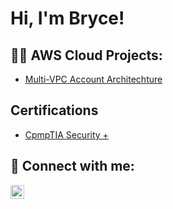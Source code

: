 <h1>Hi, I'm Bryce!
<h2>👨‍💻 AWS Cloud Projects:</h2>

  - [Multi-VPC Account Architechture](https://github.com/brycehallcloud/Multi-VPC-Account-Architecture)
 
<h2>Certifications</h2>

- [CpmpTIA Security +](https://www.credly.com/badges/02ed2b42-6160-4f55-8047-896fc64d0753/public_url)

<h2> 🤳 Connect with me:</h2>


[<img align="left" alt="JoshMadakor | LinkedIn" width="22px" src="https://cdn.jsdelivr.net/npm/simple-icons@v3/icons/linkedin.svg" />][linkedin]





[linkedin]: https://www.linkedin.com/in/brycehallcloud/

<!--
**joshmadakor1/joshmadakor1** is a ✨ _special_ ✨ repository because its `README.md` (this file) appears on your GitHub profile.

Here are some ideas to get you started:

- 🔭 I’m currently working on ...
- 🌱 I’m currently learning ...
- 👯 I’m looking to collaborate on ...
- 🤔 I’m looking for help with ...
- 💬 Ask me about ...
- 📫 How to reach me: ...
- 😄 Pronouns: ...
- ⚡ Fun fact: ...
-->
